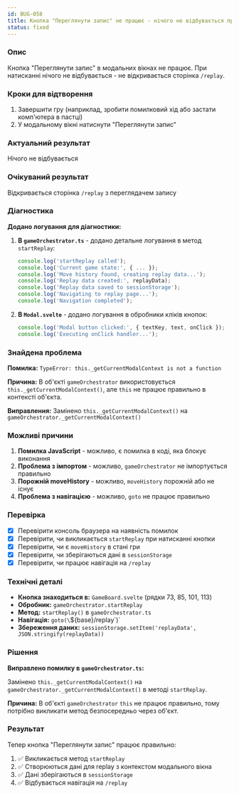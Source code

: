 ```yaml
---
id: BUG-058
title: Кнопка "Переглянути запис" не працює - нічого не відбувається при натисканні
status: fixed
---
```


### Опис

Кнопка "Переглянути запис" в модальних вікнах не працює. При натисканні нічого не відбувається - не відкривається сторінка `/replay`.

### Кроки для відтворення

1. Завершити гру (наприклад, зробити помилковий хід або застати комп'ютера в пастці)
2. У модальному вікні натиснути "Переглянути запис"

### Актуальний результат

Нічого не відбувається

### Очікуваний результат

Відкривається сторінка `/replay` з переглядачем запису

### Діагностика

**Додано логування для діагностики:**

1. **В `gameOrchestrator.ts`** - додано детальне логування в метод `startReplay`:
   ```typescript
   console.log('startReplay called');
   console.log('Current game state:', { ... });
   console.log('Move history found, creating replay data...');
   console.log('Replay data created:', replayData);
   console.log('Replay data saved to sessionStorage');
   console.log('Navigating to replay page...');
   console.log('Navigation completed');
   ```

2. **В `Modal.svelte`** - додано логування в обробники кліків кнопок:
   ```typescript
   console.log('Modal button clicked:', { textKey, text, onClick });
   console.log('Executing onClick handler...');
   ```

### Знайдена проблема

**Помилка:** `TypeError: this._getCurrentModalContext is not a function`

**Причина:** В об'єкті `gameOrchestrator` використовується `this._getCurrentModalContext()`, але `this` не працює правильно в контексті об'єкта.

**Виправлення:** Замінено `this._getCurrentModalContext()` на `gameOrchestrator._getCurrentModalContext()`

### Можливі причини

1. **Помилка JavaScript** - можливо, є помилка в коді, яка блокує виконання
2. **Проблема з імпортом** - можливо, `gameOrchestrator` не імпортується правильно
3. **Порожній moveHistory** - можливо, `moveHistory` порожній або не існує
4. **Проблема з навігацією** - можливо, `goto` не працює правильно

### Перевірка

- [x] Перевірити консоль браузера на наявність помилок
- [x] Перевірити, чи викликається `startReplay` при натисканні кнопки
- [x] Перевірити, чи є `moveHistory` в стані гри
- [x] Перевірити, чи зберігаються дані в `sessionStorage`
- [x] Перевірити, чи працює навігація на `/replay`

### Технічні деталі

- **Кнопка знаходиться в:** `GameBoard.svelte` (рядки 73, 85, 101, 113)
- **Обробник:** `gameOrchestrator.startReplay`
- **Метод:** `startReplay()` в `gameOrchestrator.ts`
- **Навігація:** `goto(\`${base}/replay\`)`
- **Збереження даних:** `sessionStorage.setItem('replayData', JSON.stringify(replayData))`

### Рішення

**Виправлено помилку в `gameOrchestrator.ts`:**

Замінено `this._getCurrentModalContext()` на `gameOrchestrator._getCurrentModalContext()` в методі `startReplay`.

**Причина:** В об'єкті `gameOrchestrator` `this` не працює правильно, тому потрібно викликати метод безпосередньо через об'єкт.

### Результат

Тепер кнопка "Переглянути запис" працює правильно:
1. ✅ Викликається метод `startReplay`
2. ✅ Створюються дані для replay з контекстом модального вікна
3. ✅ Дані зберігаються в `sessionStorage`
4. ✅ Відбувається навігація на `/replay` 